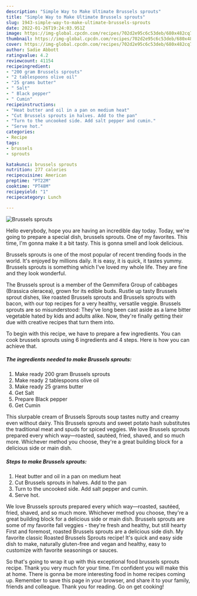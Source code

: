 ```yaml
---
description: "Simple Way to Make Ultimate Brussels sprouts"
title: "Simple Way to Make Ultimate Brussels sprouts"
slug: 1943-simple-way-to-make-ultimate-brussels-sprouts
date: 2022-01-26T19:24:03.951Z
image: https://img-global.cpcdn.com/recipes/702d2e95c6c53deb/680x482cq70/brussels-sprouts-recipe-main-photo.jpg
thumbnail: https://img-global.cpcdn.com/recipes/702d2e95c6c53deb/680x482cq70/brussels-sprouts-recipe-main-photo.jpg
cover: https://img-global.cpcdn.com/recipes/702d2e95c6c53deb/680x482cq70/brussels-sprouts-recipe-main-photo.jpg
author: Sadie Abbott
ratingvalue: 4.2
reviewcount: 41154
recipeingredient:
- "200 gram Brussels sprouts"
- "2 tablespoons olive oil"
- "25 grams butter"
- " Salt"
- " Black pepper"
- " Cumin"
recipeinstructions:
- "Heat butter and oil in a pan on medium heat"
- "Cut Brussels sprouts in halves. Add to the pan"
- "Turn to the uncooked side. Add salt pepper and cumin."
- "Serve hot."
categories:
- Recipe
tags:
- brussels
- sprouts

katakunci: brussels sprouts 
nutrition: 277 calories
recipecuisine: American
preptime: "PT22M"
cooktime: "PT48M"
recipeyield: "1"
recipecategory: Lunch

---
```



![Brussels sprouts](https://img-global.cpcdn.com/recipes/702d2e95c6c53deb/680x482cq70/brussels-sprouts-recipe-main-photo.jpg)

Hello everybody, hope you are having an incredible day today. Today, we're going to prepare a special dish, brussels sprouts. One of my favorites. This time, I'm gonna make it a bit tasty. This is gonna smell and look delicious.

Brussels sprouts is one of the most popular of recent trending foods in the world. It's enjoyed by millions daily. It is easy, it is quick, it tastes yummy. Brussels sprouts is something which I've loved my whole life. They are fine and they look wonderful.

The Brussels sprout is a member of the Gemmifera Group of cabbages (Brassica oleracea), grown for its edible buds. Rustle up tasty Brussels sprout dishes, like roasted Brussels sprouts and Brussels sprouts with bacon, with our top recipes for a very healthy, versatile veggie. Brussels sprouts are so misunderstood: They've long been cast aside as a lame bitter vegetable hated by kids and adults alike. Now, they're finally getting their due with creative recipes that turn them into.


To begin with this recipe, we have to prepare a few ingredients. You can cook brussels sprouts using 6 ingredients and 4 steps. Here is how you can achieve that.

<!--inarticleads1-->

##### The ingredients needed to make Brussels sprouts:

1. Make ready 200 gram Brussels sprouts
1. Make ready 2 tablespoons olive oil
1. Make ready 25 grams butter
1. Get  Salt
1. Prepare  Black pepper
1. Get  Cumin


This slurpable cream of Brussels Sprouts soup tastes nutty and creamy even without dairy. This Brussels sprouts and sweet potato hash substitutes the traditional meat and spuds for spiced veggies. We love Brussels sprouts prepared every which way—roasted, sautéed, fried, shaved, and so much more. Whichever method you choose, they're a great building block for a delicious side or main dish. 

<!--inarticleads2-->

##### Steps to make Brussels sprouts:

1. Heat butter and oil in a pan on medium heat
1. Cut Brussels sprouts in halves. Add to the pan
1. Turn to the uncooked side. Add salt pepper and cumin.
1. Serve hot.


We love Brussels sprouts prepared every which way—roasted, sautéed, fried, shaved, and so much more. Whichever method you choose, they're a great building block for a delicious side or main dish. Brussels sprouts are some of my favorite fall veggies - they're fresh and healthy, but still hearty First and foremost, roasted Brussels sprouts are a delicious side dish. My favorite classic Roasted Brussels Sprouts recipe! It's quick and easy side dish to make, naturally gluten-free and vegan and healthy, easy to customize with favorite seasonings or sauces. 

So that's going to wrap it up with this exceptional food brussels sprouts recipe. Thank you very much for your time. I'm confident you will make this at home. There is gonna be more interesting food in home recipes coming up. Remember to save this page in your browser, and share it to your family, friends and colleague. Thank you for reading. Go on get cooking!
